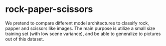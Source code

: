 # rock-paper-scissors
We pretend to compare different model architectures to classify rock, papper and scissors like images. The main purpose is utilize a small size training set (with low scene variance), and be able to generalize to pictures out of this dataset.
